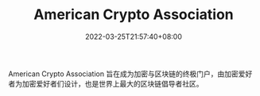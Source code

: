﻿---
weight: 
title: "American Crypto Association"
description: "American Crypto Association 旨在成为加密与区块链的终极门户，由加密爱好者为加密爱好者们设计，也是世界上最大的区块链倡导者社区"
date: 2022-03-25T21:57:40+08:00
lastmod: 2022-03-25T16:45:40+08:00
draft: false
authors: ["Metabd"]
featuredImage: "american-crypto-association.jpg"
link: ""
tags: ["元宇宙社区","American Crypto Association"]
categories: ["navigation"]
navigation: ["元宇宙社区"]
lightgallery: true
toc: true
pinned: false
recommend: false
recommend1: false
---
American Crypto Association 旨在成为加密与区块链的终极门户，由加密爱好者为加密爱好者们设计，也是世界上最大的区块链倡导者社区。
